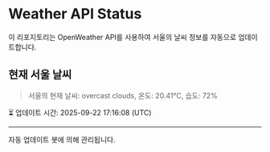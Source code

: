 
# Weather API Status

이 리포지토리는 OpenWeather API를 사용하여 서울의 날씨 정보를 자동으로 업데이트합니다.

## 현재 서울 날씨
> 서울의 현재 날씨: overcast clouds, 온도: 20.41°C, 습도: 72%

⏳ 업데이트 시간: 2025-09-22 17:16:08 (UTC)

---
자동 업데이트 봇에 의해 관리됩니다.
